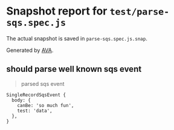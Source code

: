 # Snapshot report for `test/parse-sqs.spec.js`

The actual snapshot is saved in `parse-sqs.spec.js.snap`.

Generated by [AVA](https://avajs.dev).

## should parse well known sqs event

> parsed sqs event

    SingleRecordSqsEvent {
      body: {
        canBe: 'so much fun',
        test: 'data',
      },
    }
